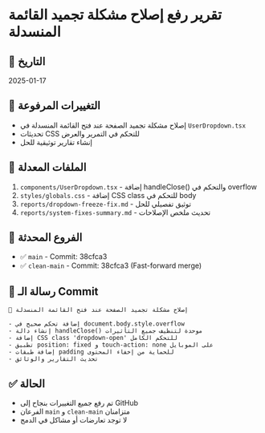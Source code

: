 # تقرير رفع إصلاح مشكلة تجميد القائمة المنسدلة

## 📅 التاريخ
2025-01-17

## 🔧 التغييرات المرفوعة
- إصلاح مشكلة تجميد الصفحة عند فتح القائمة المنسدلة في `UserDropdown.tsx`
- تحديثات CSS للتحكم في التمرير والعرض
- إنشاء تقارير توثيقية للحل

## 📂 الملفات المعدلة
1. `components/UserDropdown.tsx` - إضافة handleClose() والتحكم في overflow
2. `styles/globals.css` - إضافة CSS class للتحكم في body
3. `reports/dropdown-freeze-fix.md` - توثيق تفصيلي للحل
4. `reports/system-fixes-summary.md` - تحديث ملخص الإصلاحات

## 🚀 الفروع المحدثة
- ✅ `main` - Commit: 38cfca3
- ✅ `clean-main` - Commit: 38cfca3 (Fast-forward merge)

## 📝 رسالة الـ Commit
```
🐛 إصلاح مشكلة تجميد الصفحة عند فتح القائمة المنسدلة

- إضافة تحكم صحيح في document.body.style.overflow
- إنشاء دالة handleClose() موحدة لتنظيف جميع التأثيرات 
- إضافة CSS class 'dropdown-open' للتحكم الكامل
- تطبيق position: fixed و touch-action: none على الموبايل
- إضافة طبقات padding للحماية من إخفاء المحتوى
- تحديث التقارير والوثائق
```

## ✅ الحالة
- تم رفع جميع التغييرات بنجاح إلى GitHub
- الفرعان `main` و `clean-main` متزامنان
- لا توجد تعارضات أو مشاكل في الدمج 